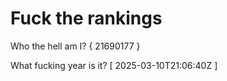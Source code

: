 # Fuck the rankings

Who the hell am I?
{ 21690177 }

What fucking year is it?
[ 2025-03-10T21:06:40Z ]
